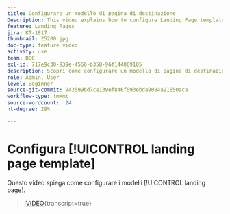 ```yaml
---
title: Configurare un modello di pagina di destinazione
Description: This video explains how to configure Landing Page templates in Adobe Campaign Standard.
feature: Landing Pages
jira: KT-1817
thumbnail: 25200.jpg
doc-type: feature video
activity: use
team: DOC
exl-id: 717e9c30-939e-4560-b358-96f144009105
description: Scopri come configurare un modello di pagina di destinazione
role: Admin, User
level: Beginner
source-git-commit: 943599bd7ce139ef846f093ebda9084a91550aca
workflow-type: tm+mt
source-wordcount: '24'
ht-degree: 29%

---
```


# Configura [!UICONTROL landing page template]

Questo video spiega come configurare i modelli [!UICONTROL landing page].

>[!VIDEO](https://video.tv.adobe.com/v/25200/?learn=on){transcript=true}
